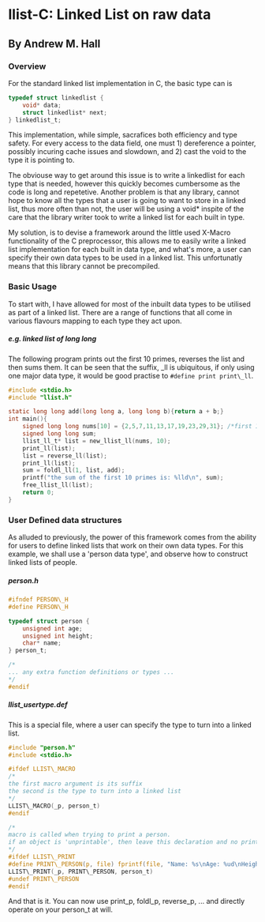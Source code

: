# llist-C: Linked List on raw data
## By Andrew M. Hall
### Overview
For the standard linked list implementation in C, the basic type can is

```c
typedef struct linkedlist {
	void* data;
	struct linkedlist* next;
} linkedlist_t;
```

This implementation, while simple, sacrafices both efficiency and  type safety. For every access to the data field, one must 1) dereference a pointer, possibly incuring cache issues and slowdown, and 2) cast the void to the type it is pointing to.

The obviouse way to get around this issue is to write a linkedlist for each type that is needed, however this quickly becomes cumbersome as the code is long and repetetive. Another problem is that any library, cannot hope to know all the types that a user is going to want to store in a linked list, thus more often than not, the user will be using a void\* inspite of the care that the library writer took to write a linked list for each built in type.

My solution, is to devise a framework around the little used X-Macro functionality of the C preprocessor, this allows me to easily write a linked list implementation for each built in data type, and what's more, a user can specify their own data types to be used in a linked list. This unfortunatly means that this library cannot be precompiled.

### Basic Usage
To start with, I have allowed for most of the inbuilt data types to be utilised as part of a linked list. There are a range of functions that all come in various flavours mapping to each type they act upon.

##### e.g. linked list of long long
The following program prints out the first 10 primes, reverses the list and then sums them. It can be seen that the suffix, \_ll is ubiquitous, if only using one major data type, it would be good practise to ```#define print print\_ll```.
```c
#include <stdio.h>
#include "llist.h"

static long long add(long long a, long long b){return a + b;}
int main(){
	signed long long nums[10] = {2,5,7,11,13,17,19,23,29,31}; /*first 10 primes*/
	signed long long sum;
	llist_ll_t* list = new_llist_ll(nums, 10);
	print_ll(list);
	list = reverse_ll(list);
	print_ll(list);
	sum = foldl_ll(1, list, add);
	printf("the sum of the first 10 primes is: %lld\n", sum);
	free_llist_ll(list);
	return 0;
}
```

### User Defined data structures
As alluded to previously, the power of this framework comes from the ability for users to define linked lists that work on their own data types. For this example, we shall use a 'person data type', and observe how to construct linked lists of people. 

##### person.h
```c
#ifndef PERSON\_H
#define PERSON\_H

typedef struct person {
	unsigned int age;
	unsigned int height;
	char* name;
} person_t;

/*
... any extra function definitions or types ...
*/
#endif
```
##### llist\_usertype.def
This is a special file, where a user can specify the type to turn into a linked list.
```c
#include "person.h"
#include <stdio.h>

#ifdef LLIST\_MACRO
/*
the first macro argument is its suffix
the second is the type to turn into a linked list
*/
LLIST\_MACRO(_p, person_t)
#endif

/*
macro is called when trying to print a person.
if an object is 'unprintable', then leave this declaration and no print functions will be generated.
*/
#ifdef LLIST\_PRINT
#define PRINT\_PERSON(p, file) fprintf(file, "Name: %s\nAge: %ud\nHeight: %ud\n")
LLIST\_PRINT(_p, PRINT\_PERSON, person_t)
#undef PRINT\_PERSON
#endif
```

And that is it. You can now use print_p, foldl_p, reverse_p, ... and directly operate on your person_t at will.
